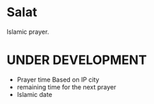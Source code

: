 # Salat
Islamic prayer.

# UNDER DEVELOPMENT


- Prayer time Based on IP city
- remaining time for the next prayer
- Islamic date
